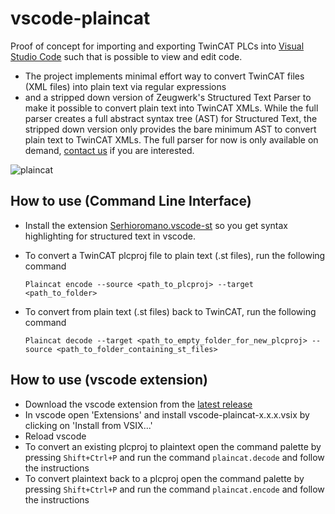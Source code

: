 # vscode-plaincat

Proof of concept for importing and exporting TwinCAT PLCs into [Visual Studio Code](https://code.visualstudio.com/)
such that is possible to view and edit code.

- The project implements minimal effort way to convert TwinCAT files (XML files) into plain text via regular expressions
- and a stripped down version of Zeugwerk's Structured Text Parser to make it possible to convert plain text into TwinCAT XMLs.
  While the full parser creates a full abstract syntax tree (AST) for Structured Text, the stripped down version
  only provides the bare minimum AST to convert plain text to TwinCAT XMLs.
  The full parser for now is only available on demand, [contact us](mailto:info@zeugwerk.at) if you are interested.

![plaincat](https://github.com/Zeugwerk/vscode-plaincat/assets/84121166/279447f6-6c67-4615-8502-dd9f9b7f6e04)


## How to use (Command Line Interface)

- Install the extension [Serhioromano.vscode-st](https://marketplace.visualstudio.com/items?itemName=Serhioromano.vscode-st) 
  so you get syntax highlighting for structured text in vscode.
- To convert a TwinCAT plcproj file to plain text (.st files), run the following command
	```
	Plaincat encode --source <path_to_plcproj> --target <path_to_folder>
	```
	
- To convert from plain text (.st files) back to TwinCAT, run the following command
	```
	Plaincat decode --target <path_to_empty_folder_for_new_plcproj> --source <path_to_folder_containing_st_files>
	```

 ## How to use (vscode extension)
 
 - Download the vscode extension from the [latest release](https://github.com/Zeugwerk/Plaincat/releases/latest)
 - In vscode open 'Extensions' and install vscode-plaincat-x.x.x.vsix by clicking on 'Install from VSIX...'
 - Reload vscode
 - To convert an existing plcproj to plaintext open the command palette by pressing `Shift+Ctrl+P` and run the command `plaincat.decode` and follow the instructions
 - To convert plaintext back to a plcproj open the command palette by pressing `Shift+Ctrl+P` and run the command `plaincat.encode` and follow the instructions
